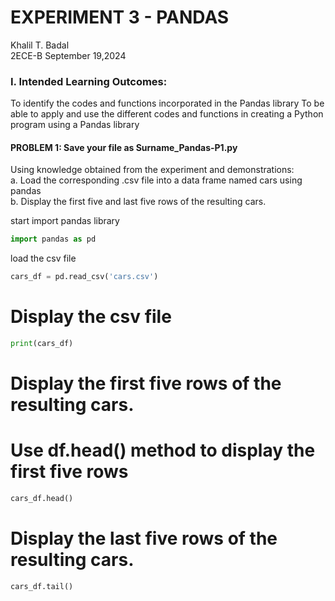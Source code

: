 # EXPERIMENT 3 - PANDAS

Khalil T. Badal                                             
2ECE-B
September 19,2024

### I. Intended Learning Outcomes:
To identify the codes and functions incorporated in the Pandas library
To be able to apply and use the different codes and functions in creating a Python program using a Pandas library

#### PROBLEM 1: Save your file as Surname_Pandas-P1.py
Using knowledge obtained from the experiment and demonstrations:                    
a. Load the corresponding .csv file into a data frame named cars using pandas               
b. Display the first five and last five rows of the resulting cars.

start
import pandas library
```python
import pandas as pd
```
load the csv file 
```python
cars_df = pd.read_csv('cars.csv')
```
# Display the csv file
```python
print(cars_df)

```
# Display the first five rows of the resulting cars. 
# Use df.head() method to display the first five rows
```python
cars_df.head()

```
# Display the last five rows of the resulting cars. 
```python
cars_df.tail()


